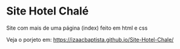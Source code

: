 # Site Hotel Chalé
 
Site com mais de uma página (index) feito em html e css

Veja o porjeto em: https://izaacbaptista.github.io/Site-Hotel-Chale/
